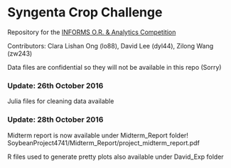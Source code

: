 # Syngenta Crop Challenge

Repository for the [INFORMS O.R. & Analytics Competition](http://connect.informs.org/oratc/2017problem)

Contributors: 
Clara Lishan Ong (lo88),
David Lee (dyl44),
Zilong Wang (zw243)

Data files are confidential so they will not be available in this repo (Sorry)

### Update: 26th October 2016
Julia files for cleaning data available

### Update: 28th October 2016
Midterm report is now available under Midterm_Report folder! SoybeanProject4741/Midterm_Report/project_midterm_report.pdf

R files used to generate pretty plots also available under David_Exp folder
